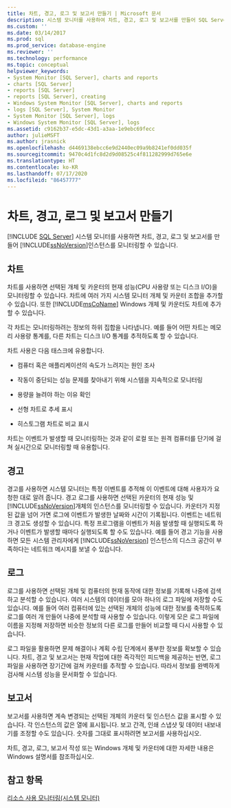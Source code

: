 ```yaml
---
title: 차트, 경고, 로그 및 보고서 만들기 | Microsoft 문서
description: 시스템 모니터를 사용하여 차트, 경고, 로그 및 보고서를 만들어 SQL Server 인스턴스를 모니터링하는 방법을 알아봅니다.
ms.custom: ''
ms.date: 03/14/2017
ms.prod: sql
ms.prod_service: database-engine
ms.reviewer: ''
ms.technology: performance
ms.topic: conceptual
helpviewer_keywords:
- System Monitor [SQL Server], charts and reports
- charts [SQL Server]
- reports [SQL Server]
- reports [SQL Server], creating
- Windows System Monitor [SQL Server], charts and reports
- logs [SQL Server], System Monitor
- System Monitor [SQL Server], logs
- Windows System Monitor [SQL Server], logs
ms.assetid: c9162b37-e5dc-43d1-a3aa-1e9ebc69fecc
author: julieMSFT
ms.author: jrasnick
ms.openlocfilehash: d4469138ebcc6e9d2440ec09a9b8241ef0dd035f
ms.sourcegitcommit: 9470c4d1fc8d2d9d08525c4f811282999d765e6e
ms.translationtype: HT
ms.contentlocale: ko-KR
ms.lasthandoff: 07/17/2020
ms.locfileid: "86457777"
---
```

# <a name="create-charts-alerts-logs-and-reports"></a>차트, 경고, 로그 및 보고서 만들기
 [!INCLUDE [SQL Server](../../includes/applies-to-version/sqlserver.md)]
  시스템 모니터를 사용하면 차트, 경고, 로그 및 보고서를 만들어 [!INCLUDE[ssNoVersion](../../includes/ssnoversion-md.md)]인스턴스를 모니터링할 수 있습니다.  
  
## <a name="charts"></a>차트  
 차트를 사용하면 선택된 개체 및 카운터의 현재 성능(CPU 사용량 또는 디스크 I/O)을 모니터링할 수 있습니다. 차트에 여러 가지 시스템 모니터 개체 및 카운터 조합을 추가할 수 있습니다. 또한 [!INCLUDE[msCoName](../../includes/msconame-md.md)] Windows 개체 및 카운터도 차트에 추가할 수 있습니다.  
  
 각 차트는 모니터링하려는 정보의 하위 집합을 나타냅니다. 예를 들어 어떤 차트는 메모리 사용량 통계를, 다른 차트는 디스크 I/O 통계를 추적하도록 할 수 있습니다.  
  
 차트 사용은 다음 태스크에 유용합니다.  
  
-   컴퓨터 혹은 애플리케이션의 속도가 느려지는 원인 조사  
  
-   작동이 중단되는 성능 문제를 찾아내기 위해 시스템을 지속적으로 모니터링  
  
-   용량을 늘려야 하는 이유 확인  
  
-   선형 차트로 추세 표시  
  
-   히스토그램 차트로 비교 표시  
  
 차트는 이벤트가 발생할 때 모니터링하는 것과 같이 로컬 또는 원격 컴퓨터를 단기에 걸쳐 실시간으로 모니터링할 때 유용합니다.  
  
## <a name="alerts"></a>경고  
 경고를 사용하면 시스템 모니터는 특정 이벤트를 추적해 이 이벤트에 대해 사용자가 요청한 대로 알려 줍니다. 경고 로그를 사용하면 선택된 카운터의 현재 성능 및 [!INCLUDE[ssNoVersion](../../includes/ssnoversion-md.md)]개체의 인스턴스를 모니터링할 수 있습니다. 카운터가 지정된 값을 넘어 가면 로그에 이벤트가 발생한 날짜와 시간이 기록됩니다. 이벤트는 네트워크 경고도 생성할 수 있습니다. 특정 프로그램을 이벤트가 처음 발생할 때 실행되도록 하거나 이벤트가 발생할 때마다 실행되도록 할 수도 있습니다. 예를 들어 경고 기능을 사용하면 모든 시스템 관리자에게 [!INCLUDE[ssNoVersion](../../includes/ssnoversion-md.md)] 인스턴스의 디스크 공간이 부족하다는 네트워크 메시지를 보낼 수 있습니다.  
  
## <a name="logs"></a>로그  
 로그를 사용하면 선택된 개체 및 컴퓨터의 현재 동작에 대한 정보를 기록해 나중에 검색하고 분석할 수 있습니다. 여러 시스템의 데이터를 모아 하나의 로그 파일에 저장할 수도 있습니다. 예를 들어 여러 컴퓨터에 있는 선택된 개체의 성능에 대한 정보를 축적하도록 로그를 여러 개 만들어 나중에 분석할 때 사용할 수 있습니다. 이렇게 모은 로그 파일에 이름을 지정해 저장하면 비슷한 정보의 다른 로그를 만들어 비교할 때 다시 사용할 수 있습니다.  
  
 로그 파일을 활용하면 문제 해결이나 계획 수립 단계에서 풍부한 정보를 확보할 수 있습니다. 차트, 경고 및 보고서는 현재 작업에 대한 즉각적인 피드백을 제공하는 반면, 로그 파일을 사용하면 장기간에 걸쳐 카운터를 추적할 수 있습니다. 따라서 정보를 완벽하게 검사해 시스템 성능을 문서화할 수 있습니다.  
  
## <a name="reports"></a>보고서  
 보고서를 사용하면 계속 변경되는 선택된 개체의 카운터 및 인스턴스 값을 표시할 수 있습니다. 각 인스턴스의 값은 열에 표시됩니다. 보고 간격, 인쇄 스냅샷 및 데이터 내보내기를 조정할 수도 있습니다. 숫자를 그대로 표시하려면 보고서를 사용하십시오.  
  
 차트, 경고, 로그, 보고서 작성 또는 Windows 개체 및 카운터에 대한 자세한 내용은 Windows 설명서를 참조하십시오.  
  
## <a name="see-also"></a>참고 항목  
 [리소스 사용 모니터링&#40;시스템 모니터&#41;](../../relational-databases/performance-monitor/monitor-resource-usage-system-monitor.md)  
  
  
